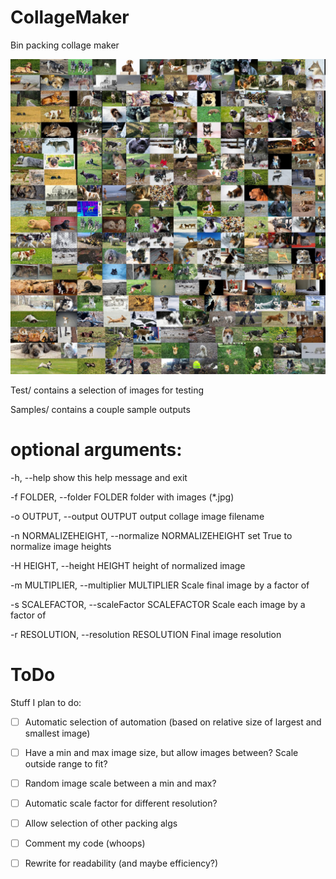 # CollageMaker
Bin packing collage maker

![Normalized](https://github.com/q3w3e3/CollageMaker/blob/master/Samples/Normalized.jpg)


Test/ contains a selection of images for testing

Samples/ contains a couple sample outputs

# optional arguments:

  -h, --help            show this help message and exit
  
  -f FOLDER, --folder FOLDER
                        folder with images (*.jpg)
                        
  -o OUTPUT, --output OUTPUT
                        output collage image filename
                        
  -n NORMALIZEHEIGHT, --normalize NORMALIZEHEIGHT
                        set True to normalize image heights
                        
  -H HEIGHT, --height HEIGHT
                        height of normalized image
                        
  -m MULTIPLIER, --multiplier MULTIPLIER
                        Scale final image by a factor of
                        
  -s SCALEFACTOR, --scaleFactor SCALEFACTOR
                        Scale each image by a factor of
                        
  -r RESOLUTION, --resolution RESOLUTION
                        Final image resolution

# ToDo

Stuff I plan to do:

- [ ] Automatic selection of automation (based on relative size of largest and smallest image)
- [ ] Have a min and max image size, but allow images between? Scale outside range to fit?
- [ ] Random image scale between a min and max?
- [ ] Automatic scale factor for different resolution?
- [ ] Allow selection of other packing algs
- [ ] Comment my code (whoops)
- [ ] Rewrite for readability (and maybe efficiency?)

